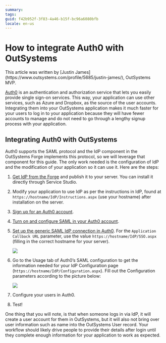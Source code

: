 ```yaml
---
summary:
tags:
guid: f42b952f-3f83-4a46-b15f-bc96a6080bfb
locale: en-us
---
```


# How to integrate Auth0 with OutSystems

<div class="info" markdown="1">
This article was written by [Justin James](https://www.outsystems.com/profile/5685/justin-james/), OutSystems MVP.
</div>

[Auth0](https://auth0.com/) is an authentication and authorization service that lets you easily provide single sign-on services. This way, your application can use other services, such as Azure and Dropbox, as the source of the user accounts. 
Integrating them into your OutSystems application makes it much faster for your users to log in to your application because they will have fewer accounts to manage and do not need to go through a lengthy signup process with your application.

## Integrating Auth0 with OutSystems

Auth0 supports the SAML protocol and the IdP component in the OutSystems Forge implements this protocol, so we will leverage that component for this guide. The only work needed is the configuration of IdP and the modification of your application so it can use it. Here are the steps:

1. [Get IdP from the Forge](https://www.outsystems.com/forge/component-overview/599/idp) and publish it to your server. You can install it directly through Service Studio.
1. Modify your application to use IdP as per the instructions in IdP, found at `https://hostname/IdP/Instructions.aspx` (use your hostname) after installation on the server.
1. [Sign up for an Auth0 account](https://auth0.com/signup).
1. [Turn on and configure SAML in your Auth0 account](https://auth0.com/docs/protocols/saml/saml-configuration/auth0-as-identity-provider).
1. [Set up the generic SAML IdP connection in Auth0](https://auth0.com/docs/protocols/saml/saml-idp-generic). For the `Application Callback URL` parameter, use the value `https://hostname/IdP/SSO.aspx` (filling in the correct hostname for your server).

    ![](images/setting-up-auth0-authentication-01.png)

1. Go to the Usage tab of Auth0’s SAML configuration to get the information needed for your IdP Configuration page (`https://hostname/IdP/Configuration.aspx`). Fill out the Configuration parameters according to the picture below:

    ![](images/setting-up-auth0-authentication-02.png)

1. Configure your users in Auth0.
1. Test!

One thing that you will note, is that when someone logs in via IdP, it will create a user account for them in OutSystems, but it will also not bring over user information such as name into the OutSystems User record. Your workflow should likely drive people to provide their details after login until they complete enough information for your application to work as expected.
